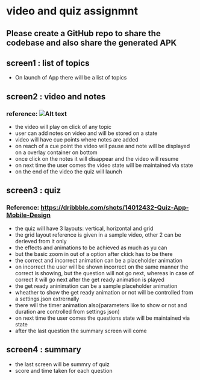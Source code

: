# video and quiz assignmnt

## Please create a GitHub repo to share the codebase and also share the generated APK



## screen1 : list of topics

- On launch of App there will be a list of topics

## screen2 : video and notes
### reference: ![Alt text](https://github.com/tataclassedge/demo-app/blob/main/assign1/Screenshot%202020-10-05%20at%204.23.25%20PM.png?raw=true "Optional Title")

- the video will play on click of any topic
- user can add notes on video and will be stored on a state
- video will have cue points where notes are added
- on reach of a cue point the video will pause and note will be displayed on a overlay container on bottom
- once click on the notes it will disappear and the video will resume
- on next time the user comes the video state will be maintained via state
- on the end of the video the quiz will launch

## screen3 : quiz

### Reference: https://dribbble.com/shots/14012432-Quiz-App-Mobile-Design

- the quiz will have 3 layouts: vertical, horizontal and grid
- the grid layout reference is given in a sample video, other 2 can be derieved from it only
- the effects and animations to be achieved as much as yu can
- but the basic zoom in out of a option after ckick has to be there
- the correct and incorrect animation can be a placeholder animation
- on incorrect the user will be shown incorrect on the same manner the correct is showing, but the question will not go next, whereas in case of correct it will go next after the get ready animation is played
- the get ready aninimation can be a sample placeholder animation
- wheather to show the get ready animation or not will be controlled from a settings.json extrernally
- there will the timer animation also(parameters like to show or not and duration are controlled from settings json)
- on next time the user comes the questions state will be maintained via state
- after the last question the summary screen will come

## screen4 : summary
- the last screen will be summry of quiz 
- score and time taken for each question

